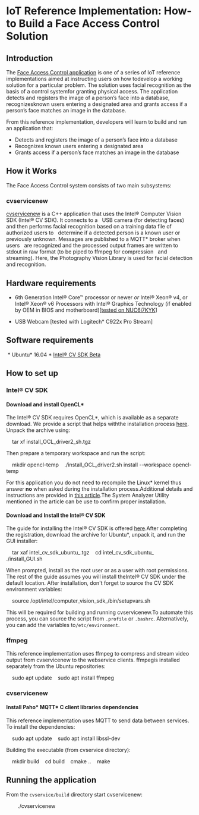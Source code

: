 # IoT Reference Implementation: How-to Build a Face Access Control Solution
## Introduction

The [Face Access Control application](https://github.com/intel-iot-devkit/reference-implementation/edit/master/face-access-control/) is one of a series of IoT reference implementations aimed at instructing users on how todevelop a working solution for a particular problem. The solution uses facial recognition as the basis of a control systemfor granting physical access. The application detects and registers the image of a person’s face into a database, recognizesknown users entering a designated area and grants access if a person’s face matches an image in the database.

From this reference implementation, developers will learn to build and run an application that: 
* Detects and registers the image of a person’s face into a database 
* Recognizes known users entering a designated area 
* Grants access if a person’s face matches an image in the database

## How it Works
The Face Access Control system consists of two main subsystems:

### cvservicenew 
[cvservicenew](./cvservicenew) is a C++ application that uses the Intel® Computer Vision SDK (Intel® CV SDK). It connects to a   USB camera (for detecting faces) and then performs facial recognition based on a training data file of authorized users to   determine if a detected person is a known user or previously unknown. Messages are published to a MQTT\* broker when users   are recognized and the processed output frames are written to stdout in raw format (to be piped to ffmpeg for compression   and streaming). Here, the Photography Vision Library is used for facial detection and recognition.

## Hardware requirements
* 6th Generation Intel® Core™ processor or newer *or* Intel® Xeon® v4, or Intel® Xeon® v6 Processors with Intel® Graphics Technology (if enabled by OEM in BIOS and motherboard)[[tested on NUC6i7KYK](https://www.intel.com/content/www/us/en/products/boards-kits/nuc/kits/nuc6i7kyk.html)] 

* USB Webcam [tested with Logitech\* C922x Pro Stream]

## Software requirements
 * Ubuntu\* 16.04 * [Intel® CV SDK Beta](https://software.intel.com/en-us/computer-vision-sdk)

## How to set up
### Intel® CV SDK
#### Download and install OpenCL\*
The Intel® CV SDK requires OpenCL\*, which is available as a separate download. We provide a script that helps withthe installation process [here](https://software.intel.com/file/593325/download). Unpack the archive using:

    tar xf install_OCL_driver2_sh.tgz

Then prepare a temporary workspace and run the script:

    mkdir opencl-temp    ./install_OCL_driver2.sh install --workspace opencl-temp

For this application you do not need to recompile the Linux\* kernel thus answer **no** when asked during the installation process.Additional details and instructions are provided in [this article](https://software.intel.com/articles/sdk-for-opencl-gsg).The System Analyzer Utility mentioned in the article can be use to confirm proper installation.

#### Download and Install the Intel® CV SDK
The guide for installing the Intel® CV SDK is offered [here](https://software.intel.com/en-us/cvsdk-quickstartguide-installing-intel-computer-vision-sdk).After completing the registration, download the archive for Ubuntu\*, unpack it, and run the GUI installer:

    tar xaf intel_cv_sdk_ubuntu_<version>.tgz    cd intel_cv_sdk_ubuntu_<version>    ./install_GUI.sh

When prompted, install as the root user or as a user with root permissions. The rest of the guide assumes you will install theIntel® CV SDK under the default location.
After installation, don't forget to source the CV SDK environment variables:

    source /opt/intel/computer_vision_sdk_<version>/bin/setupvars.sh

This will be required for building and running cvservicenew.To automate this process, you can source the script from `.profile` or `.bashrc`. Alternatively, you can add the variables to`/etc/environment`.

### ffmpeg
This reference implementation uses ffmpeg to compress and stream video output from cvservicenew to the webservice clients. ffmpegis installed separately from the Ubuntu repositories:

    sudo apt update    sudo apt install ffmpeg

### cvservicenew
#### Install Paho\* MQTT\* C client libraries dependencies
This reference implementation uses MQTT to send data between services. To install the dependencies:

    sudo apt update    sudo apt install libssl-dev

Building the executable (from cvservice directory):

    mkdir build    cd build    cmake ..    make

## Running the application
From the `cvservice/build` directory start cvservicenew:

        ./cvservicenew
